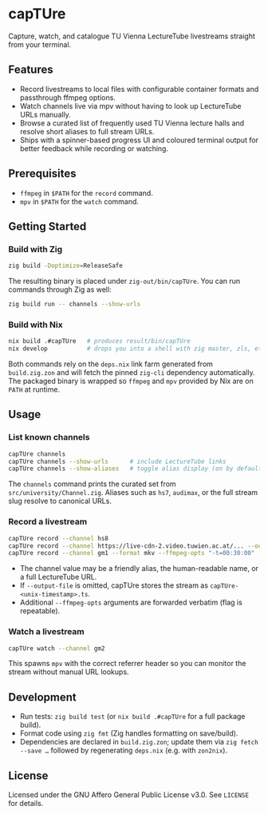 # capTUre

Capture, watch, and catalogue TU Vienna LectureTube livestreams straight from your terminal.

## Features

- Record livestreams to local files with configurable container formats and passthrough ffmpeg options.
- Watch channels live via mpv without having to look up LectureTube URLs manually.
- Browse a curated list of frequently used TU Vienna lecture halls and resolve short aliases to full stream URLs.
- Ships with a spinner-based progress UI and coloured terminal output for better feedback while recording or watching.

## Prerequisites

- `ffmpeg` in `$PATH` for the `record` command.
- `mpv` in `$PATH` for the `watch` command.

## Getting Started

### Build with Zig

```bash
zig build -Doptimize=ReleaseSafe
```

The resulting binary is placed under `zig-out/bin/capTUre`. You can run commands through Zig as well:

```bash
zig build run -- channels --show-urls
```

### Build with Nix

```bash
nix build .#capTUre   # produces result/bin/capTUre
nix develop           # drops you into a shell with zig master, zls, etc.
```

Both commands rely on the `deps.nix` link farm generated from `build.zig.zon` and will fetch the pinned `zig-cli` dependency automatically.
The packaged binary is wrapped so `ffmpeg` and `mpv` provided by Nix are on `PATH` at runtime.

## Usage

### List known channels

```bash
capTUre channels
capTUre channels --show-urls      # include LectureTube links
capTUre channels --show-aliases   # toggle alias display (on by default)
```

The `channels` command prints the curated set from `src/university/Channel.zig`.
Aliases such as `hs7`, `audimax`, or the full stream slug resolve to canonical URLs.

### Record a livestream

```bash
capTUre record --channel hs8
capTUre record --channel https://live-cdn-2.video.tuwien.ac.at/... --output-file lecture.ts
capTUre record --channel gm1 --format mkv --ffmpeg-opts "-t=00:30:00"
```

- The channel value may be a friendly alias, the human-readable name, or a full LectureTube URL.
- If `--output-file` is omitted, capTUre stores the stream as `capTUre-<unix-timestamp>.ts`.
- Additional `--ffmpeg-opts` arguments are forwarded verbatim (flag is repeatable).

### Watch a livestream

```bash
capTUre watch --channel gm2
```

This spawns `mpv` with the correct referrer header so you can monitor the stream without manual URL lookups.

## Development

- Run tests: `zig build test` (or `nix build .#capTUre` for a full package build).
- Format code using `zig fmt` (Zig handles formatting on save/build).
- Dependencies are declared in `build.zig.zon`; update them via `zig fetch --save …` followed by regenerating `deps.nix` (e.g. with `zon2nix`).

## License

Licensed under the GNU Affero General Public License v3.0. See `LICENSE` for details.
